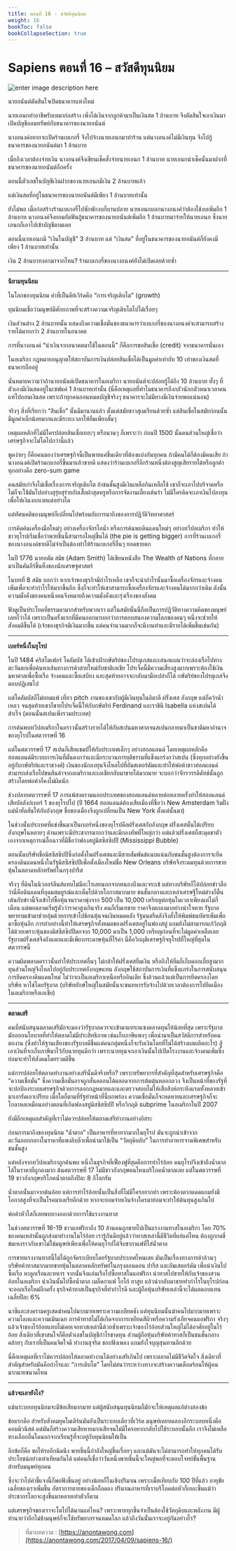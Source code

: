 ```yaml
---
title: ตอนที่ 16 - สวัสดีทุนนิยม
weight: 16
bookToc: false
bookCollapseSection: true
---
```


Sapiens ตอนที่ 16 – สวัสดีทุนนิยม
===

![enter image description here](https://anontawong.files.wordpress.com/2017/04/20170409_capitalism.png?w=676)

นายอนันต์ตัดสินใจเปิดธนาคารแห่งใหม่

นายเอนกทำอาชีพรับเหมาก่อสร้าง เพิ่งได้เงินจากลูกค้ามาเป็นเงินสด 1 ล้านบาท จึงตัดสินใจเอาเงินมาเปิดบัญชีออมทรัพย์กับธนาคารของนายอนันต์

นางอนงค์อยากจะเปิดร้านเบเกอรี่ จึงไปจ้างนายเอนกมาทำร้าน แต่นางอนงค์ไม่มีเงินทุน จึงไปกู้ธนาคารของนายอนันต์มา 1 ล้านบาท

เมื่อถึงเวลาต้องจ่ายเงิน นางอนงค์จึงเขียนเช็คสั่งจ่ายนายเอนก 1 ล้านบาท นายเอนกนำเช็คนั้นมาฝากที่ธนาคารของนายอนันต์อีกครั้ง

ตอนนี้ตัวเลขในบัญชีเงินฝากของนายเอนกมีเงิน 2 ล้านบาทแล้ว

แต่เงินสดที่อยู่ในธนาคารของนายอนันต์มีเพียง 1 ล้านบาทเท่านั้น

ยังไม่พอ เมื่อก่อสร้างร้านเบเกอรี่ไปซักพักงบก็บานปลาย นายเอนกบอกนางอนงค์ว่าต้องใช้งบเพิ่มอีก 1 ล้านบาท นางอนงค์จึงยอมกัดฟันกู้ธนาคารของนายอนันต์เพิ่มอีก 1 ล้านบาทมาจ่ายให้นายเอนก ซึ่งนายเอนกก็เอาไปเข้าบัญชีตามเคย

ตอนนี้นายเอนกมี “เงินในบัญชี” 3 ล้านบาท แต่ “เงินสด” ที่อยู่ในธนาคารของนายอนันต์ก็ยังคงมีเพียง 1 ล้านบาทเท่านั้น

เงิน 2 ล้านบาทงอกมาจากไหน? ร้านเบเกอรี่ของนางอนงค์ยังไม่เปิดเลยด้วยซ้ำ

----------

**นิยามทุนนิยม**

ในโลกของทุนนิยม คำที่เป็นคีย์เวิร์ดคือ “การเจริญเติบโต” (growth)

ทุนนิยมเชื่อว่ามนุษย์มีศักยภาพที่จะสร้างความเจริญเติบโตไปได้เรื่อยๆ

เงินส่วนต่าง 2 ล้านบาทนั้น แสดงถึงความเชื่อมั่นของธนาคารว่าเบเกอรี่ของนางอนงค์จะสามารถสร้างรายได้มากกว่า 2 ล้านบาทในอนาคต

การที่นางอนงค์ “นำเงินจากอนาคตมาใช้ในตอนนี้” ก็คือการขอสินเชื่อ (credit) จากธนาคารนั่นเอง

ในอเมริกา กฎหมายอนุญาตให้สถาบันการเงินปล่อยสินเชื่อได้เป็นมูลค่าเท่ากับ 10 เท่าของเงินสดที่ธนาคารถืออยู่

นั่นหมายความว่าถ้านายอนันต์เปิดธนาคารในอเมริกา นายอนันต์จะปล่อยกู้ได้ถึง 10 ล้านบาท ทั้งๆ ที่ตัวเองมีเงินสดอยู่ในเซฟแค่ 1 ล้านบาทเท่านั้น (นี่คือเหตุผลที่ทำไมธนาคารถึงกลัวนักกลัวหนาเวลาคนแห่ไปถอนเงินสด เพราะถ้าทุกคนถอนหมดบัญชีจริงๆ ธนาคารจะไม่มีทางมีเงินจ่ายพอแน่นอน)

จริงๆ สิ่งที่เรียกว่า “สินเชื่อ” นั้นมีมานานแล้ว ตั้งแต่สมัยชาวสุเมเรียนด้วยซ้ำ แต่สินเชื่อในสมัยก่อนนั้นมีมูลค่าเล็กน้อยมากและมีระยะเวลาให้ยืมเพียงสั้นๆ

เหตุผลหลักที่ไม่มีใครปล่อยสินเชื่อเยอะๆ หรือนานๆ ก็เพราะว่า ก่อนปี 1500 นั้นคนส่วนใหญ่เชื่อว่าเศรษฐกิจจะไม่โตไปกว่านี้แล้ว

พูดง่ายๆ ก็คือคนมองว่าเศรษฐกิจนี้เป็นพายแค่ชิ้นเดียวที่ต้องแบ่งกันทุกคน ถ้ามีคนได้ก็ต้องมีคนเสีย ถ้านางอนงค์เปิดร้านเบเกอรี่ขึ้นมาแล้วขายดี แสดงว่าร้านเบเกอรี่อีกร้านหนึ่งต้องสูญเสียรายได้หรือลูกค้า ทุกอย่างคือ zero-sum game

คนสมัยเก่าจึงไม่เชื่อเรื่องการเจริญเติบโต ถ้าชนชั้นสูงมีเงินเหลือกินเหลือใช้ เขาก็จะเอาไปบริจาคหรือไม่ก็จะใช้มันไปอย่างสุรุ่ยสุร่ายกับเสื้อผ้าสุดหรูหรือการจัดงานเลี้ยงเต้นรำ ไม่มีใครคิดจะเอาเงินไปลงทุนเพื่อให้เงินงอกเงยแต่อย่างใด

แต่ทัศนคติของมนุษย์ก็เปลี่ยนไปพร้อมกับการมาถึงของการปฏิวัติวิทยาศาสตร์

การคิดค้นเครื่องมือใหม่ๆ อย่างเครื่องจักรไอน้ำ หรือการค้นพบดินแดนใหม่ๆ อย่างทวีปอเมริกา ทำให้ชาวยุโรปเริ่มเชื่อว่าพายชิ้นนี้สามารถใหญ่ขึ้นได้ (the pie is getting bigger) การที่ร้านเบเกอรี่ของนางอนงค์ขายดีไม่จำเป็นต้องทำให้ร้านเบเกอรี่อื่นๆ ยอดขายตก

ในปี 1776 นายอดัม สมิธ (Adam Smith) ได้เขียนหนังสือ The Wealth of Nations ที่กลายมาเป็นคัมภีร์ขึ้นหิ้งของนักเศรษฐศาสตร์

ในบทที่ 8 สมิธ บอกว่า หากเจ้าของธุรกิจมีกำไรเหลือ เขาก็จะนำกำไรนั้นมาซื้อเครื่องจักรและจ้างคนเพิ่มเพื่อจะทำกำไรให้มากขึ้นอีก ซึ่งก็จะทำให้เขาสามารถซื้อเครื่องจักรและจ้างคนได้มากกว่าเดิม ดังนั้นความมั่งคั่งของคนหนึ่งคนจึงหมายถึงความมั่งคั่งและรุ่งเรืองของสังคม

ฟังดูเป็นประโยคที่ธรรมดามากสำหรับพวกเรา แต่ในสมัยนั้นนี่ถือเป็นการปฏิวัติทางความคิดของมนุษย์เลยก็ว่าได้ เพราะเป็นครั้งแรกที่มีคนออกมาบอกว่าการตอบสนองความโลภของคนๆ หนึ่งจะช่วยให้สังคมดีขึ้นได้ (เจ้าของธุรกิจมีเงินมากขึ้น แต่คนจำนวนมากก็จะมีงานทำและมีรายได้เพิ่มขึ้นเช่นกัน)

----------

**เบอร์หนึ่งในยุโรป**

ในปี 1484 คริสโตเฟอร์ โคลัมบัส ได้เข้าเฝ้ากษัตริย์ของโปรตุเกสและเสนอแผนว่าจะล่องเรือไปทางตะวันตกเพื่อค้นหาเส้นทางการค้าสายใหม่กับชาติเอเชีย โปรเจ็คนี้มีความเสี่ยงสูงมากเพราะต้องใช้เงินมหาศาลเพื่อซื้อเรือ จ้างคนและซื้อเสบียง และสุดท้ายอาจจะกลับมามือเปล่าก็ได้ กษัตริย์ของโปรตุเกสจึงตอบปฏิเสธไป

แต่โคลัมบัสก็ไม่ยอมแพ้ เที่ยว pitch งานของเขากับผู้มีเงินทุนในอิตาลี ฝรั่งเศส
อังกฤษ แต่ก็คว้าน้ำเหลว จนสุดท้ายเขาก็ขายโปรเจ็คนี้ให้กับกษัตริย์ Ferdinand และราชินี Isabella แห่งสเปนได้สำเร็จ (ตอนนั้นสเปนเพิ่งรวมประเทศ)

การค้นพบทวีปอเมริกาในคราวนั้นสร้างรายได้ให้กับสเปนมหาศาลจนสเปนกลายมาเป็นชาติมหาอำนาจของยุโรปในศตวรรษที่ 16

แต่ในศตวรรษที่ 17 สเปนก็เสียแชมป์ให้กับประเทศเล็กๆ อย่างฮอลแลนด์ โดยเหตุผลหลักคือฮอลแลนด์มีระบบการเงินที่มั่นคงกว่าและมีกระบวนการยุติธรรมที่แข็งแกร่งกว่าสเปน (ซึ่งทุกอย่างยังขึ้นอยู่กับกษัตริย์และราชวงศ์) เงินของนักลงทุนจึงไหลไปที่อัมสเตอร์ดัมและทำให้พ่อค้าชาวฮอลแลนด์สามารถส่งเรือไปขนสินค้าจากอเมริกาและเอเชียกลับมาขายได้มากมาย จะบอกว่าจักรวรรดิดัทช์นั้นถูกสร้างโดยพ่อค้าก็คงไม่ผิดนัก

ช่วงปลายศตวรรษที่ 17 การแพ้สงครามนอกประเทศของฮอลแลนด์หลายต่อหลายครั้งทำให้ฮอลแลนด์เสียบัลลังก์เบอร์ 1 ของยุโรปไป (ปี 1664 ฮอลแลนด์ต้องเสียเมืองที่ชื่อว่า New Amsterdam ริมฝั่งแม่น้ำฮัดสันให้กับอังกฤษ ชื่อของเมืองจึงถูกเปลี่ยนเป็น New York ตั้งแต่นั้นมา)

ในช่วงนั้นประเทศที่แข่งขึ้นมาเป็นเบอร์หนึ่งของยุโรปคือฝรั่งเศสกับอังกฤษ ฝรั่งเศสนั้นได้เปรียบอังกฤษในหลายๆ ด้านเพราะมีประชากรมากกว่าและมีกองทัพที่ใหญ่กว่า แต่แล้วฝรั่งเศสก็สะดุดขาตัวเองจากเหตุการณ์อื้อฉาวที่มีชื่อว่าฟองสบู่มิสซิสซิปปี (Mississippi Bubble)

ตอนนั้นบริษัทชื่อมิสซิสซิปปีซึ่งก่อตั้งในฝรั่งเศสและมีสายสัมพันธ์แนบแน่นกับชนชั้นสูงต้องการจะยึดครองดินแดนหนึ่งในรัฐมิสซิสซิปปีเพื่อตั้งเมืองใหม่ชื่อ New Orleans บริษัทจึงระดมทุนด้วยการขายหุ้นในตลาดหลักทรัพย์ในกรุงปารีส

จริงๆ ที่ดินในนิวออร์ลีนส์แทบไม่มีอะไรเลยนอกจากหนองบึงและจระเข้ แต่ทางบริษัทก็ได้ปล่อยข่าวลือว่านี่คือดินแดนที่อุดมสมบูรณ์และเต็มไปด้วยโอกาสมากมาย ชนชั้นกลางและเหล่าเศรษฐีใหม่ต่างก็ตื่นเต้นกับข่าวนี้จึงเข้าไปซื้อหุ้นจนราคาพุ่งจาก 500 เป็น 10,000 เหรียญต่อหุ้นในเวลาเพียงแค่ไม่กี่เดือน แต่พอตลาดเริ่มรู้ตัวว่าราคาสูงเกินจริง คนก็เริ่มเทขาย ราคาจึงตกลงมาอย่างน่าใจหาย รัฐบาลพยายามเข้ามาช่วยอุ้มด้วยการเข้าไปช้อนหุ้นจนเงินหมดคลัง รัฐมนตรีคลังจึงสั่งให้พิมพ์ธนบัตรเพิ่มเพื่อมาซื้อหุ้นอีก การทำอย่างนี้ทำให้เศรษฐกิจทั้งหมดของฝรั่งเศสอยู่ในฟองสบู่ แถมยังไม่สามารถแก้วิกฤติได้ด้วยเพราะหุ้นของมิสซิสซิปปีตกจาก 10,000 มาเป็น 1,000 เหรียญก่อนที่จะไม่มูลค่าเหลือเลย รัฐบาลฝรั่งเศสจึงถังแตกและมีเพียงกระดาษหุ้นที่ไร้ค่า นี่คือวิกฤติเศรษฐกิจยุโรปที่ใหญ่ที่สุดในศตวรรษนี้

ความผิดพลาดคราวนั้นทำให้ประเทศอื่นๆ ไม่กล้าให้ฝรั่งเศสยืมเงิน หรือถึงให้ยืมก็เก็บดอกเบี้ยสูงมาก ทุนส่วนใหญ่จึงไหลไปอยู่กับประเทศอังกฤษแทน อังกฤษใช้สถาบันการเงินที่แข็งแกร่งในการสนับสนุนการยึดครองดินแดนใหม่ ไม่ว่าจะเป็นอเมริกาเหนือหรืออินเดีย ซึ่งล้วนแล้วแต่เป็นการยึดครองโดยบริษัท หาใช่โดยรัฐบาล (บริษัทยักษ์ใหญ่ในสมัยนั้นจะขนทหารรับจ้างไปด้วยเวลาต้องการไปยึดเมืองในอเมริกาหรือเอเชีย)

----------

**ตลาดเสรี**

คนที่สนับสนุนตลาดเสรีมักจะมองว่ารัฐบาลควรจะเข้ามาแทรกแซงตลาดทุนให้น้อยที่สุด เพราะรัฐบาลมักออกนโยบายที่ทำให้ตลาดไม่มีประสิทธิภาพ เช่นเก็บภาษีแพงๆ เพื่อนำมาเป็นสวัสดิการสำหรับคนตกงาน (ซึ่งทำให้ฐานเสียงของรัฐบาลดีขึ้นแต่คนกลุ่มหนึ่งก็จะรับเงินโดยที่ไม่ได้สร้างผลผลิตอะไร) สู้เอาเงินที่จะเก็บภาษีมาไว้กับนายทุนดีกว่า เพราะนายทุนจะเอาเงินนั้นไปเปิดโรงงานและจ้างคนเพิ่มซึ่งย่อมจะทำให้สังคมโดยรวมดีขึ้น

แต่การปล่อยให้ตลาดทำงานอย่างเสรีนั้นดีจริงหรือ? เพราะทรัพยากรที่สำคัญที่สุดสำหรับเศรษฐกิจคือ “ความเชื่อมั่น” ซึ่งความเชื่อมั่นอาจถูกสั่นคลอนได้ตลอดจากการต้มตุ๋นหลอกลวง จึงเป็นหน้าที่ของรัฐที่จะปกป้องระบบเศรษฐกิจด้วยการออกกฎหมายและและตรวจสอบไม่ให้เสือสิงห์กระทิงแรดทั้งหลายเข้ามาเอารัดเอาเปรียบ เมื่อใดก็ตามที่รัฐทำหน้าที่นี้บกพร่อง ความเชื่อมั่นก็จะหดหายและเศรษฐกิจก็จะโกลาหลเหมือนอย่างตอนที่เกิดฟองสบู่มิสซิสซิปปี หรือวิกฤติ subprime ในอเมริกาในปี 2007

ยังมีอีกเหตุผลสำคัญที่เราไม่ควรปล่อยให้ตลาดเสรีทำงานอย่างอิสระ

ก่อนการมาถึงของทุนนิยม “น้ำตาล” เป็นอาหารที่หายากมากในยุโรป มันจะถูกนำเข้าจากตะวันออกกลางในราคาที่แพงลิบลิ่วเพื่อนำมาใช้เป็น “วัตถุดิบลับ” ในการทำอาหารจานพิเศษสำหรับชนชั้นสูง

แต่หลังจากทวีปอเมริกาถูกค้นพบ หนึ่งในธุรกิจที่เฟื่องฟูที่สุดคือการทำไร่อ้อย คนยุโรปจึงเข้าถึงน้ำตาลได้ในราคาที่ถูกลงมาก ต้นศตวรรษที่ 17 ไม่มีชาวอังกฤษคนไหนบริโภคน้ำตาลเลย แต่ในศตวรรษที่ 19 ชาวอังกฤษบริโภคน้ำตาลถึงปีละ 8 กิโลกรัม

น้ำตาลนั้นมาจากต้นอ้อย แต่การทำไร่อ้อยนั้นเป็นสิ่งที่ไม่มีใครอยากทำ เพราะต้องตากแดดแถมยังมีโอกาสสูงที่จะเป็นโรคมาเลเรียอีกด้วย หากจะยอมจ่ายเงินจ้างใครมาย่อมจะทำให้ต้นทุนสูงเกินไป

พ่อค้าหัวใสก็เลยพบทางออกด้วยการใช้แรงงานทาส

ในช่วงศตวรรษที่ 16-19 ชาวแอฟริกาถึง 10 ล้านคนถูกขายไปเป็นแรงงานทาสในอเมริกา โดย 70% ของคนเหล่านั้นถูกส่งมาทำงานในไร่อ้อย เรารู้กันดีอยู่แล้วว่าทาสเหล่านี้มีชีวิตที่แย่แค่ไหน ต้องถูกกดขี่ข่มเหงราวกับเขาไม่ใช่มนุษย์เพียงเพื่อให้คนยุโรปได้จิบชากาแฟที่ใส่น้ำตาล

การขายแรงงานทาสนี้ไม่ได้ถูกจัดระเบียบโดยรัฐบาลประเทศไหนเลย มันเป็นเรื่องทางการค้าล้วนๆ บริษัทค้าทาสมากมายขายหุ้นในตลาดหลักทรัพย์ในกรุงลอนดอน ปารีส และอัมเสตอร์ดัม เพื่อนำเงินไปซื้อเรือ หาลูกเรือและทหาร จากนั้นจึงแล่นเรือไปซื้อทาสในแอฟริกา นำทาสไปขายให้กับเจ้าของสวนอ้อยในอเมริกา นำเงินนั้นไปซื้อน้ำตาล เมล็ดกาแฟ โกโก้ ยาสูบ แล้วนำกลับมาขายทำกำไรในยุโรปก่อนจะออกเรือใหม่อีกครั้ง ธุรกิจค้าทาสเป็นธุรกิจที่ทำกำไรดี และผู้ถือหุ้นบริษัทเหล่านี้จะได้ผลตอบแทนเฉลี่ยปีละ 6%

นาซีและสงครามครูเสดฆ่าคนไปมากมายเพราะความเกลียดชัง แต่ทุนนิยมนั้นฆ่าคนไปมากมายเพราะความโลภและความเมินเฉย การค้าทาสไม่ได้เกิดจากการเหยียดสีผิวหรือความรังเกียจคนแอฟริกา จริงๆ แล้วเจ้าของไร่อ้อยแทบไม่เคยเจอทาสเหล่านี้ด้วยซ้ำเพราะเจ้าของไร่อ้อยส่วนใหญ่ไม่ได้อาศัยอยู่ในไร่อ้อย สิ่งเดียวที่เขาสนใจก็คือตัวเลขในบัญชีกำไรขาดทุน ส่วนผู้ถือหุ้นบริษัทค้าทาสก็เป็นชนชั้นกลางคล้ายๆ กับเราที่เป็นคนจิตใจดี ทำงานสุจริต ชอบฟังเพลง แถมยังใจบุญสุนทานอีกด้วย

นี่คือเหตุผลที่เราไม่ควรปล่อยให้ตลาดทำงานได้อย่างเสรีเกินไป เพราะตลาดไม่มีชีวิตจิตใจ สิ่งเดียวที่สำคัญสำหรับมันคือกำไรและ “การเติบโต” โดยไม่สนว่าระหว่างทางจะสร้างความเดือดร้อนให้ผู้คนมากมายขนาดไหน

----------

**แล้วจะเอายังไง?**

แม้นระบอบทุนนิยมจะมีข้อเสียมากมาย แต่ผู้สนับสนุนทุนนิยมก็มักจะให้เหตุผลแก้ต่างสองข้อ

ข้อแรกคือ สำหรับสังคมยุคโมเดิร์นมันยังเป็นระบอบเดียวที่เวิร์ค มนุษย์เคยทดลองอีกระบอบหนึ่งคือคอมมิวนิสต์ แต่มันก็สร้างความเสียหายมากเสียจนไม่มีใครอยากกลับไปใช้ระบอบนั้นอีก เราจึงไม่เหลือทางเลือกอื่นใดนอกจากเรียนรู้ที่จะอยู่กับทุนนิยมให้เป็น

อีกข้อก็คือ ขอให้รออีกนิดนึง พายชิ้นนี้กำลังใหญ่ขึ้นเรื่อยๆ และแม้มันจะไม่สามารถทำให้ทุกคนได้รับประโยชน์อย่างเท่าเทียมกันได้ แต่คนก็เชื่อว่าวันหนึ่งพายชิ้นนี้จะใหญ่พอที่จะตอบโจทย์ขั้นพื้นฐานสำหรับมนุษย์ทุกคน

ซึ่งจะว่าไปคำชี้แจงนี้ก็พอฟังขึ้นอยู่ อย่างน้อยก็ในเชิงปริมาณ เพราะเมื่อเทียบกับ 100 ปีที่แล้ว อายุขัยเฉลี่ยของเราเพิ่มขึ้น อัตราการตายของเด็กก็ลดลง ปริมาณอาหารที่เราบริโภคต่อหัวก็เยอะขึ้นแม้ว่าประชากรโลกจะสูงขึ้นมาหลายเท่าตัวก็ตาม

แต่เศรษฐกิจของเราจะโตไปได้นานแค่ไหน? เพราะพายทุกชิ้นจำเป็นต้องใช้วัตถุดิบและพลังงาน มีผู้ทำนายว่าอีกไม่ช้ามนุษย์ก็จะใช้ทรัพยากรจนหมดโลก แล้วถึงวันนั้นเราจะอยู่กันอย่างไร?

> ที่มาบทความ : [https://anontawong.com](https://anontawong.com/2017/04/09/sapiens-16/)
